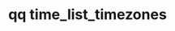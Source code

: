---
category: time
command: time_list_timezones
keywords: qq, qq_cli, time_list_timezones
optional_options: []
permalink: /qq-cli-command-guide/time/time_list_timezones.html
positional_options: []
sidebar: qq_cli_command_reference_sidebar
summary: This section explains how to use the <code>qq time_list_timezones</code>
  command.
synopsis: List timezones supported by QC
title: qq time_list_timezones
usage: qq time_list_timezones [-h]
zendesk_source: qq CLI Command Guide

---